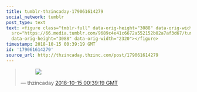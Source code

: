 ```yaml
---
title: tumblr-thzincaday-179061614279
social_network: tumblr
post_type: text
text: <figure class="tmblr-full" data-orig-height="3088" data-orig-width="2320"><img
  src="https://66.media.tumblr.com/9689c4e41c6672a552152b02a7af3d67/tumblr_pgm75gv4vR1qiatw7_540.jpg"
  data-orig-height="3088" data-orig-width="2320"></figure>
timestamp: 2018-10-15 00:39:19 GMT
id: '179061614279'
source_url: http://thzincaday.thzinc.com/post/179061614279
---
```


<blockquote class="tumblr-post"><figure class="tmblr-full" data-orig-height="3088" data-orig-width="2320"><img src="https://66.media.tumblr.com/9689c4e41c6672a552152b02a7af3d67/tumblr_pgm75gv4vR1qiatw7_540.jpg" data-orig-height="3088" data-orig-width="2320"></figure>&mdash; thzincaday <a href="http://thzincaday.thzinc.com/post/179061614279">2018-10-15 00:39:19 GMT</a></blockquote>